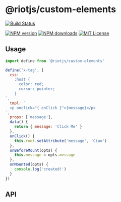 # @riotjs/custom-elements

[![Build Status][travis-image]][travis-url]

[![NPM version][npm-version-image]][npm-url]
[![NPM downloads][npm-downloads-image]][npm-url]
[![MIT License][license-image]][license-url]

## Usage

```js
import define from '@riotjs/custom-elements'

define('x-tag', {
  css: `
    :host {
      color: red;
      cursor: pointer;
    }
`,
  tmpl: `
  <p onclick="{ onClick }">{message}</p>
`,
  props: ['message'],
  data() {
    return { message: 'Click Me' }
  },
  onClick() {
    this.root.setAttribute('message', 'Ciao')
  },
  onBeforeMount(opts) {
    this.message = opts.message
  },
  onMounted(opts) {
    console.log('created!')
  }
})

```

[travis-image]:https://img.shields.io/travis/riot/custom-elements.svg?style=flat-square
[travis-url]:https://travis-ci.org/riot/custom-elements

[license-image]:http://img.shields.io/badge/license-MIT-000000.svg?style=flat-square
[license-url]:LICENSE

[npm-version-image]:http://img.shields.io/npm/v/@riotjs/custom-elements.svg?style=flat-square
[npm-downloads-image]:http://img.shields.io/npm/dm/@riotjs/custom-elements.svg?style=flat-square
[npm-url]:https://npmjs.org/package/@riotjs/custom-elements

## API

